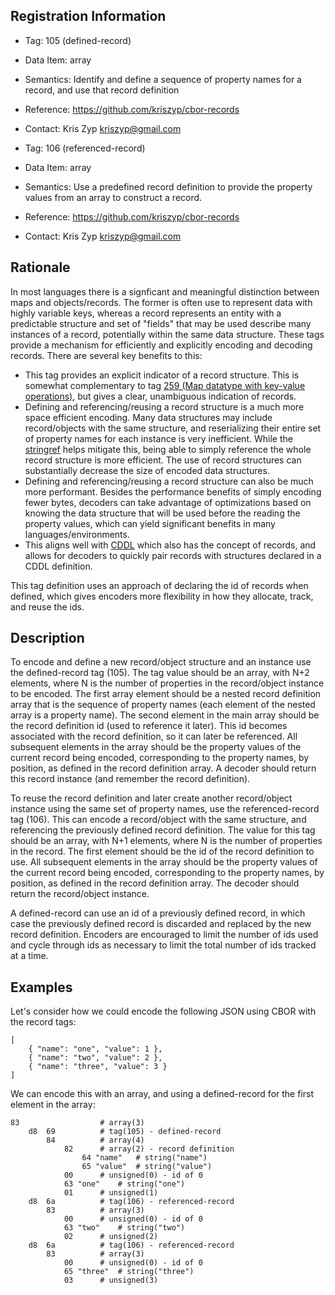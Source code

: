 ## Registration Information

* Tag: 105 (defined-record)
* Data Item: array
* Semantics: Identify and define a sequence of property names for a record, and use that record definition
* Reference: https://github.com/kriszyp/cbor-records
* Contact: Kris Zyp <kriszyp@gmail.com>


* Tag: 106 (referenced-record)
* Data Item: array
* Semantics: Use a predefined record definition to provide the property values from an array to construct a record.
* Reference: https://github.com/kriszyp/cbor-records
* Contact: Kris Zyp <kriszyp@gmail.com>

## Rationale

In most languages there is a signficant and meaningful distinction between maps and objects/records. The former is often use to represent data with highly variable keys, whereas a record represents an entity with a predictable structure and set of "fields" that may be used describe many instances of a record, potentially within the same data structure. These tags provide a mechanism for efficiently and explicitly encoding and decoding records. There are several key benefits to this:
* This tag provides an explicit indicator of a record structure. This is somewhat complementary to tag [259 (Map datatype with key-value operations)](https://github.com/shanewholloway/js-cbor-codec/blob/master/docs/CBOR-259-spec--explicit-maps.md), but gives a clear, unambiguous indication of records.
* Defining and referencing/reusing a record structure is a much more space efficient encoding. Many data structures may include record/objects with the same structure, and reserializing their entire set of property names for each instance is very inefficient. While the [stringref](http://cbor.schmorp.de/stringref) helps mitigate this, being able to simply reference the whole record structure is more efficient. The use of record structures can substantially decrease the size of encoded data structures.
* Defining and referencing/reusing a record structure can also be much more performant. Besides the performance benefits of simply encoding fewer bytes, decoders can take advantage of optimizations based on knowing the data structure that will be used before the reading the property values, which can yield significant benefits in many languages/environments.
* This aligns well with [CDDL](https://tools.ietf.org/html/rfc8610) which also has the concept of records, and allows for decoders to quickly pair records with structures declared in a CDDL definition.

This tag definition uses an approach of declaring the id of records when defined, which gives encoders more flexibility in how they allocate,  track, and reuse the ids.

## Description

To encode and define a new record/object structure and an instance use the defined-record tag (105). The tag value should be an array, with N+2 elements, where N is the number of properties in the record/object instance to be encoded. The first array element should be a nested record definition array that is the sequence of property names (each element of the nested array is a property name). The second element in the main array should be the record definition id (used to reference it later). This id becomes associated with the record definition, so it can later be referenced. All subsequent elements in the array should be the property values of the current record being encoded, corresponding to the property names, by position, as defined in the record definition array. A decoder should return this record instance (and remember the record definition).

To reuse the record definition and later create another record/object instance using the same set of property names, use the referenced-record tag (106). This can encode a record/object with the same structure, and referencing the previously defined record definition. The value for this tag should be an array, with N+1 elements, where N is the number of properties in the record. The first element should be the id of the record definition to use. All subsequent elements in the array should be the property values of the current record being encoded, corresponding to the property names, by position, as defined in the record definition array. The decoder should return the record/object instance.

A defined-record can use an id of a previously defined record, in which case the previously defined record is discarded and replaced by the new record definition. Encoders are encouraged to limit the number of ids used and cycle through ids as necessary to limit the total number of ids tracked at a time.

## Examples

Let's consider how we could encode the following JSON using CBOR with the record tags:
```
[
	{ "name": "one", "value": 1 },
	{ "name": "two", "value": 2 },
	{ "name": "three", "value": 3 }
]
```
We can encode this with an array, and using a defined-record for the first element in the array:
```
83					# array(3)
	d8	69			# tag(105) - defined-record
		84			# array(4)
			82		# array(2) - record definition
				64 "name"	# string("name")
				65 "value"	# string("value")
			00		# unsigned(0) - id of 0
			63 "one"	# string("one")
			01		# unsigned(1)
	d8	6a			# tag(106) - referenced-record
		83			# array(3)
			00		# unsigned(0) - id of 0
			63 "two"	# string("two")
			02		# unsigned(2)
	d8	6a			# tag(106) - referenced-record
		83			# array(3)
			00		# unsigned(0) - id of 0
			65 "three"	# string("three")
			03		# unsigned(3)
```
